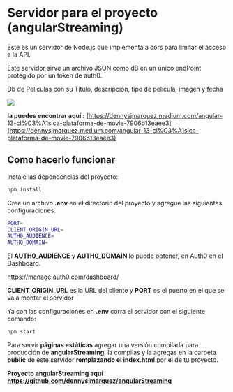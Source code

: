 # Servidor para el proyecto (angularStreaming)

Este es un servidor de Node.js que implementa a cors para limitar el acceso a la API.  

Este servidor sirve un archivo JSON como dB en un único endPoint protegido por un token de auth0.

Db de Películas con su Título, descripción, tipo de película, imagen y fecha

<img src="https://miro.medium.com/max/1400/1*ZH1DKy8S7pHoJkuy1Un1KQ.jpeg"/>

**la puedes encontrar aquí :**
[https://dennysjmarquez.medium.com/angular-13-cl%C3%A1sica-plataforma-de-movie-7906b13eaee3](https://dennysjmarquez.medium.com/angular-13-cl%C3%A1sica-plataforma-de-movie-7906b13eaee3)

## Como hacerlo funcionar 

Instale las dependencias del proyecto:

```bash
npm install
```

Cree un archivo **.env** en el directorio del proyecto y agregue las siguientes configuraciones:

```bash
PORT=
CLIENT_ORIGIN_URL=
AUTH0_AUDIENCE=
AUTH0_DOMAIN=
```

El **AUTH0_AUDIENCE** y **AUTH0_DOMAIN** lo puede obtener, en Auth0 en el Dashboard.

https://manage.auth0.com/dashboard/

**CLIENT_ORIGIN_URL** es la URL del cliente y **PORT** es el puerto en el que se va a montar el servidor

Ya con las configuraciones en **.env** corra el servidor con el siguiente comando:

```bash
npm start
```
Para servir **páginas estáticas** agregar una versión compilada para producción de **angularStreaming**, la compilas y la agregas en la carpeta **public** de este servidor **remplazando el index.html** por el de tu proyecto.

**Proyecto angularStreaming aquí https://github.com/dennysjmarquez/angularStreaming**



